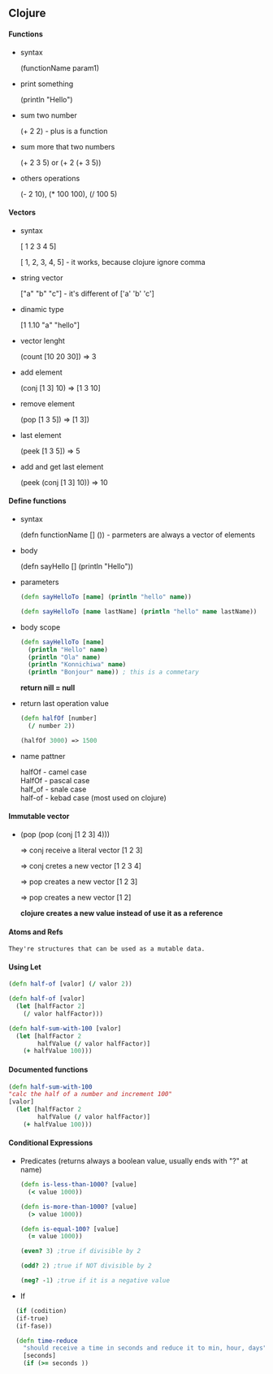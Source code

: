 ## Clojure

#### Functions

- syntax

  (functionName param1)

- print something

  (println "Hello")

- sum two number

  (+ 2 2) - plus is a function

- sum more that two numbers

  (+ 2 3 5) or (+ 2 (+ 3 5))

- others operations

  (- 2 10), (\* 100 100), (/ 100 5)

#### Vectors

- syntax

  [ 1 2 3 4 5]

  [ 1, 2, 3, 4, 5] - it works, because clojure ignore comma

- string vector

  ["a" "b" "c"] - it's different of ['a' 'b' 'c']

- dinamic type

  [1 1.10 "a" "hello"]

- vector lenght

  (count [10 20 30]) => 3

- add element

  (conj [1 3] 10) => [1 3 10]

- remove element

  (pop [1 3 5]) => [1 3])

- last element

  (peek [1 3 5]) => 5

- add and get last element

  (peek (conj [1 3] 10)) => 10

#### Define functions

- syntax

  (defn functionName [] ()) - parmeters are always a vector of elements

- body

  (defn sayHello [] (println "Hello"))

- parameters

  ```clojure
  (defn sayHelloTo [name] (println "hello" name))
  ```

  ```clojure
  (defn sayHelloTo [name lastName] (println "hello" name lastName))
  ```

- body scope

  ```clojure
  (defn sayHelloTo [name]
    (println "Hello" name)
    (println "Ola" name)
    (println "Konnichiwa" name)
    (println "Bonjour" name)) ; this is a commetary
  ```

  **return nill = null**

- return last operation value

  ```clojure
  (defn halfOf [number]
    (/ number 2))

  (halfOf 3000) => 1500
  ```

- name pattner

  halfOf - camel case  
  HalfOf - pascal case  
  half_of - snale case  
  half-of - kebad case (most used on clojure)

#### Immutable vector

- (pop (pop (conj [1 2 3] 4)))

  => conj receive a literal vector [1 2 3]

  => conj cretes a new vector [1 2 3 4]

  => pop creates a new vector [1 2 3]

  => pop creates a new vector [1 2]

  **clojure creates a new value instead of use it as a reference**

#### Atoms and Refs

    They're structures that can be used as a mutable data.

#### Using Let

```clojure
(defn half-of [valor] (/ valor 2))
```

```clojure
(defn half-of [valor]
  (let [halfFactor 2]
    (/ valor halfFactor)))
```

```clojure
(defn half-sum-with-100 [valor]
  (let [halfFactor 2
        halfValue (/ valor halfFactor)]
    (+ halfValue 100)))
```

#### Documented functions

```clojure
(defn half-sum-with-100
"calc the half of a number and increment 100"
[valor]
  (let [halfFactor 2
        halfValue (/ valor halfFactor)]
    (+ halfValue 100)))
```

#### Conditional Expressions

- Predicates (returns always a boolean value, usually ends with "?" at name)

  ```clojure
  (defn is-less-than-1000? [value]
    (< value 1000))

  (defn is-more-than-1000? [value]
    (> value 1000))

  (defn is-equal-100? [value]
    (= value 1000))

  (even? 3) ;true if divisible by 2

  (odd? 2) ;true if NOT divisible by 2

  (neg? -1) ;true if it is a negative value
  ```

- If

```clojure
  (if (codition)
  (if-true)
  (if-fase))
```

```clojure
  (defn time-reduce
    "should receive a time in seconds and reduce it to min, hour, days")
    [seconds]
    (if (>= seconds ))

```
